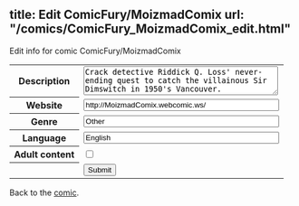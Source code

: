 title: Edit ComicFury/MoizmadComix
url: "/comics/ComicFury_MoizmadComix_edit.html"
---
Edit info for comic ComicFury/MoizmadComix

<form name="comic" action="http://gaepostmail.appspot.com/comic/" method="post">
<table class="comicinfo">
<tr>
<th>Description</th><td><textarea name="description" cols="40" rows="3">Crack detective Riddick Q. Loss' never-ending quest to catch the villainous Sir Dimswitch in 1950's Vancouver.</textarea></td>
</tr>
<tr>
<th>Website</th><td><input type="text" name="url" value="http://MoizmadComix.webcomic.ws/" size="40"/></td>
</tr>
<tr>
<th>Genre</th><td><input type="text" name="genre" value="Other" size="40"/></td>
</tr>
<tr>
<th>Language</th><td><input type="text" name="language" value="English" size="40"/></td>
</tr>
<tr>
<th>Adult content</th><td><input type="checkbox" name="adult" value="adult" /></td>
</tr>
<tr>
<th></th><td>
<input type="hidden" name="comic" value="ComicFury_MoizmadComix" />
<input type="submit" name="submit" value="Submit" />
</td>
</tr>
</table>
</form>

Back to the [comic](ComicFury_MoizmadComix.html).
